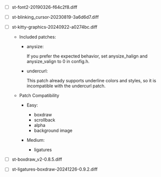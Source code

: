 - [ ] st-font2-20190326-f64c2f8.diff

- [ ] st-blinking_cursor-20230819-3a6d6d7.diff

- [ ] st-kitty-graphics-20240922-a0274bc.diff
    - Included patches:
        - anysize:

            If you prefer the expected behavior, set anysize_halign and anysize_valign to 0 in config.h.

        - undercurl:

            This patch already supports underline colors and styles, so it is incompatible with the undercurl patch.

    - Patch Compatibility
        - Easy:
            - boxdraw
            - scrollback
            - alpha
            - background image

        - Medium:
            - ligatures

- [ ] st-boxdraw_v2-0.8.5.diff

- [ ] st-ligatures-boxdraw-20241226-0.9.2.diff
